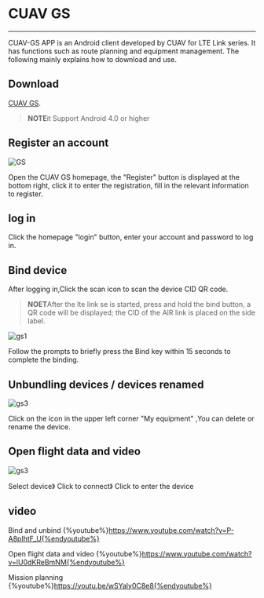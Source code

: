 # CUAV GS
---------
CUAV-GS APP is an Android client developed by CUAV for LTE Link series. It has functions such as route planning and equipment management. The following mainly explains how to download and use.

## Download

[CUAV GS](http://fw.cuav.net/apk/CUAV_GS.apk).

> **NOTE**it Support Android 4.0 or higher

## Register an account

![GS](../assets/cuav_gs/gs-en1.png)

Open the CUAV GS homepage, the "Register" button is displayed at the bottom right, click it to enter the registration, fill in the relevant information to register.

## log in

Click the homepage "login" button, enter your account and password to log in.

## Bind device 

After logging in,Click the scan icon to scan the device CID QR code.

>**NOET**After the lte link se is started, press and hold the bind button, a QR code will be displayed; the CID of the AIR link is placed on the side label.
  
![gs1](../assets/cuav_gs/gs-en.png)
    
Follow the prompts to briefly press the Bind key within 15 seconds to complete the binding.

## Unbundling devices / devices renamed 

![gs3](../assets/cuav_gs/gs-en2.png)   

Click on the icon in the upper left corner "My equipment" ,You can delete or rename the device.

## Open flight data and video

![gs3](../assets/cuav_gs/gs-en3.png)   

Select device》 Click to connect》 Click to enter the device

## video

Bind and unbind
{%youtube%}https://www.youtube.com/watch?v=P-A8pIhtF_U{%endyoutube%}

Open flight data and video
{%youtube%}https://www.youtube.com/watch?v=lU0dKReBmNM{%endyoutube%}

Mission planning
{%youtube%}https://youtu.be/wSYaly0C8e8{%endyoutube%}